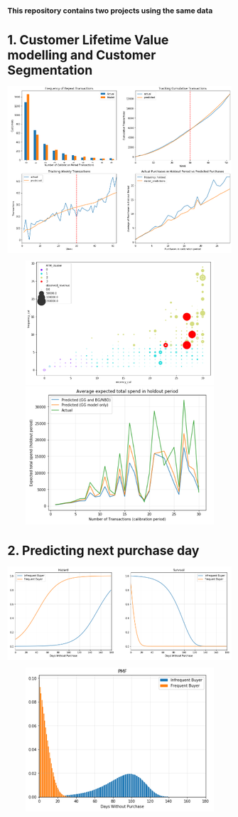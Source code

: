 ### This repository contains two projects using the same data

# 1. Customer Lifetime Value modelling and Customer Segmentation

<p align="center"><img src="data/figures/bgnbd.png" width=800></p>
<p align="center">
  <img src="data/figures/rfm_cluster.png" width="425">
  <img src="data/figures/gg_bgnbd_combined.png" width="425">
</p>

# 2. Predicting next purchase day
<p align="center"><img src="data/figures/hazard_survival.png" width=800></p>
<p align="center"><img src="data/figures/pmf.png" width=425></p>
